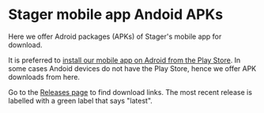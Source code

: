 # Stager mobile app Andoid APKs

Here we offer Adroid packages (APKs) of Stager's mobile app for download.

It is preferred to [install our mobile app on Adroid from the Play Store](https://play.google.com/store/apps/details?id=nl.stager.scanner).
In some cases Andoid devices do not have the Play Store, hence we offer APK downloads from here.

Go to the [Releases page](https://github.com/Stager-Software/mobile-app-apks/releases) to find download links.
The most recent release is labelled with a green label that says "latest".
